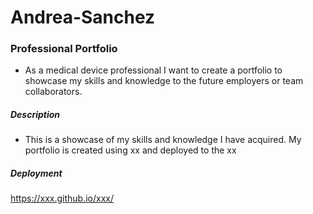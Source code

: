 # Andrea-Sanchez
### Professional Portfolio
* As a medical device professional I want to create a portfolio to showcase my skills and knowledge to the future employers or team collaborators.
##### Description
* This is a showcase of my skills and knowledge I have acquired. My portfolio is created using xx and deployed to the xx
 #####  Deployment
https://xxx.github.io/xxx/

